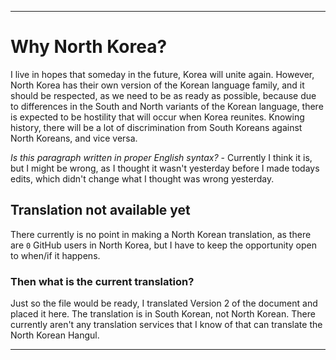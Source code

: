 
***

# Why North Korea?

I live in hopes that someday in the future, Korea will unite again. However, North Korea has their own version of the Korean language family, and it should be respected, as we need to be as ready as possible, because due to differences in the South and North variants of the Korean language, there is expected to be hostility that will occur when Korea reunites. Knowing history, there will be a lot of discrimination from South Koreans against North Koreans, and vice versa.

_Is this paragraph written in proper English syntax?_ - Currently I think it is, but I might be wrong, as I thought it wasn't yesterday before I made todays edits, which didn't change what I thought was wrong yesterday.

## Translation not available yet

There currently is no point in making a North Korean translation, as there are `0` GitHub users in North Korea, but I have to keep the opportunity open to when/if it happens.

### Then what is the current translation?

Just so the file would be ready, I translated Version 2 of the document and placed it here. The translation is in South Korean, not North Korean. There currently aren't any translation services that I know of that can translate the North Korean Hangul.

***
